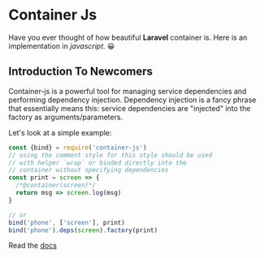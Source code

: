 # Container Js

Have you ever thought of how beautiful **Laravel** container is. Here is an implementation in *javascript*. :grinning:

## Introduction To Newcomers

Container-js is a powerful tool for managing service dependencies and performing dependency injection. Dependency injection is a fancy phrase that essentially means this: service dependencies are "injected" into the factory as arguments/parameters.

Let's look at a simple example:

```js
const {bind} = require('container-js')
// using the comment style for this style should be used
// with helper `wrap` or binded directly into the
// container without specifying dependencies
const print = screen => {
  /*@container(screen)*/
  return msg => screen.log(msg)
}

// or
bind('phone', ['screen'], print)
bind('phone').deps(screen).factory(print)
```

Read the [docs](https://heywhy.github.io/container-js/)
